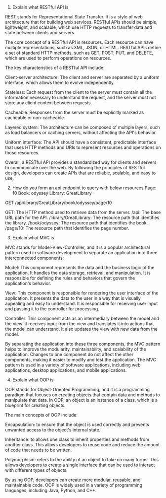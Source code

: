 1. Explain what RESTful API is 

REST stands for Representational State Transfer. It is a style of web architecture that for building web services. RESTful APIs should be simple, lightweight, and scalable, which use HTTP requests to transfer data and state between clients and servers.

The core concept of a RESTful API is resources. Each resource can have multiple representations, such as XML, JSON, or HTML. RESTful APIs define a set of standard HTTP methods, such as GET, POST, PUT, and DELETE, which are used to perform operations on resources.

The key characteristics of a RESTful API include:

Client-server architecture: The client and server are separated by a uniform interface, which allows them to evolve independently.

Stateless: Each request from the client to the server must contain all the information necessary to understand the request, and the server must not store any client context between requests.

Cacheable: Responses from the server must be explicitly marked as cacheable or non-cacheable.

Layered system: The architecture can be composed of multiple layers, such as load balancers or caching servers, without affecting the API's behavior.

Uniform interface: The API should have a consistent, predictable interface that uses HTTP methods and URIs to represent resources and operations on those resources.

Overall, a RESTful API provides a standardized way for clients and servers to communicate over the web. By following the principles of RESTful design, developers can create APIs that are reliable, scalable, and easy to use.

2. How do you form an api endpoint to query with below resources
    Page: 10
    Book: odyssey
    Library: GreatLibrary   

GET /api/library/GreatLibrary/book/odyssey/page/10

GET: The HTTP method used to retrieve data from the server.
/api: The base URL path for the API.
/library/GreatLibrary: The resource path that identifies the library.
/book/odyssey: The resource path that identifies the book.
/page/10: The resource path that identifies the page number.

3. Explain what MVC is 

MVC stands for Model-View-Controller, and it is a popular architectural pattern used in software development to separate an application into three interconnected components:

Model: This component represents the data and the business logic of the application. It handles the data storage, retrieval, and manipulation. It is responsible for defining the rules and behaviors that govern the application's behavior.

View: This component is responsible for rendering the user interface of the application. It presents the data to the user in a way that is visually appealing and easy to understand. It is responsible for receiving user input and passing it to the controller for processing.

Controller: This component acts as an intermediary between the model and the view. It receives input from the view and translates it into actions that the model can understand. It also updates the view with new data from the model.

By separating the application into these three components, the MVC pattern helps to improve the modularity, maintainability, and scalability of the application. Changes to one component do not affect the other components, making it easier to modify and test the application. The MVC pattern is used in a variety of software applications, including web applications, desktop applications, and mobile applications.

4. Explain what OOP is 

OOP stands for Object-Oriented Programming, and it is a programming paradigm that focuses on creating objects that contain data and methods to manipulate that data. In OOP, an object is an instance of a class, which is a blueprint for creating objects.

The main concepts of OOP include:

Encapsulation: to ensure that the object is used correctly and prevents unwanted access to the object's internal state.

Inheritance: to allows one class to inherit properties and methods from another class. This allows developers to reuse code and reduce the amount of code that needs to be written.

Polymorphism: refers to the ability of an object to take on many forms. This allows developers to create a single interface that can be used to interact with different types of objects.

By using OOP, developers can create more modular, reusable, and maintainable code. OOP is widely used in a variety of programming languages, including Java, Python, and C++.